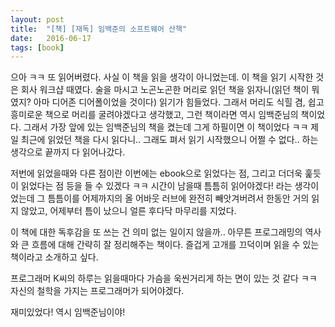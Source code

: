```yaml
---
layout: post
title:  "[책] [재독] 임백준의 소프트웨어 산책"
date:   2016-06-17
tags: [book]
---
```


으아 ㅋㅋ 또 읽어버렸다. 사실 이 책을 읽을 생각이 아니었는데. 이 책을 읽기 시작한 것은 회사 워크샵 때였다. 술을 마시고 노곤노곤한 머리로 읽던 책을 읽자니(읽던 책이 뭐였지? 아마 디어존 디어폴이었을 것이다) 읽기가 힘들었다. 그래서 머리도 식힐 겸, 쉽고 흥미로운 책으로 머리를 굴려야겠다고 생각했고, 그런 책이라면 역시 임백준님의 책이었다. 그래서 가장 앞에 있는 임백준님의 책을 켰는데 그게 하필이면 이 책이었다 ㅋㅋ 제일 최근에 읽었던 책을 다시 읽다니.. 그래도 펴서 읽기 시작했으니 어쩔 수 없다.. 하는 생각으로 끝까지 다 읽어나갔다. 

  저번에 읽었을때와 다른 점이란 이번에는 ebook으로 읽었다는 점, 그리고 더더욱 훑듯이 읽었다는 점 등을 들 수 있겠다 ㅋㅋ 시간이 남을때 틈틈히 읽어야겠다! 라는 생각이었는데 그 틈틈이를 어제까지의 올 어바웃 러브에 완전히 빼앗겨버려서 한동안 거의 읽지 않았고, 어제부터 틈이 났으니 얼른 후다닥 마무리를 지었다. 

  이 책에 대한 독후감을 또 쓰는 건 의미 없는 일이지 않을까.. 아무튼 프로그래밍의 역사와 큰 흐름에 대해 간략히 잘 정리해주는 책이다. 즐겁게 고개를 끄덕이며 읽을 수 있는 책이라고 소개하고 싶다. 

  프로그래머 K씨의 하루는 읽을때마다 가슴을 욱씬거리게 하는 면이 있는 것 같다 ㅋㅋ 자신의 철학을 가지는 프로그래머가 되어야겠다. 

  재미있었다! 역시 임백준님이야!
